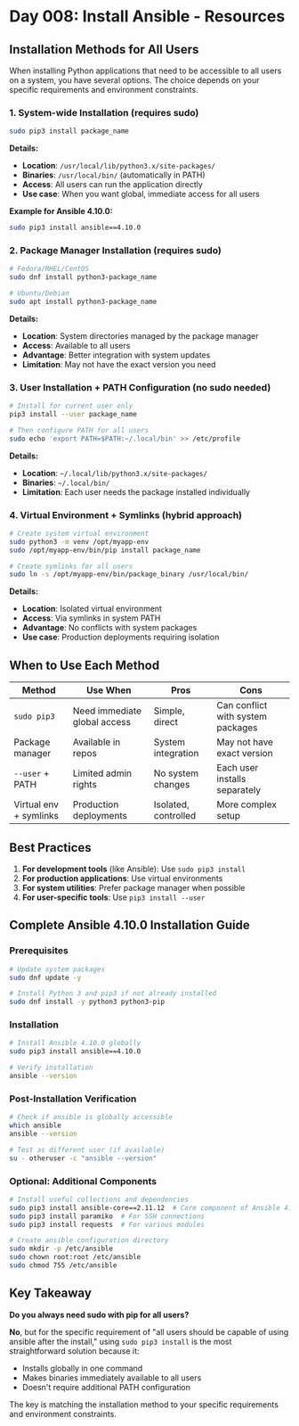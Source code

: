# Day 008: Install Ansible - Resources

## Installation Methods for All Users

When installing Python applications that need to be accessible to all users on a system, you have several options. The choice depends on your specific requirements and environment constraints.

### 1. System-wide Installation (requires sudo)

```bash
sudo pip3 install package_name
```

**Details:**
- **Location**: `/usr/local/lib/python3.x/site-packages/`
- **Binaries**: `/usr/local/bin/` (automatically in PATH)
- **Access**: All users can run the application directly
- **Use case**: When you want global, immediate access for all users

**Example for Ansible 4.10.0:**
```bash
sudo pip3 install ansible==4.10.0
```

### 2. Package Manager Installation (requires sudo)

```bash
# Fedora/RHEL/CentOS
sudo dnf install python3-package_name

# Ubuntu/Debian
sudo apt install python3-package_name
```

**Details:**
- **Location**: System directories managed by the package manager
- **Access**: Available to all users
- **Advantage**: Better integration with system updates
- **Limitation**: May not have the exact version you need

### 3. User Installation + PATH Configuration (no sudo needed)

```bash
# Install for current user only
pip3 install --user package_name

# Then configure PATH for all users
sudo echo 'export PATH=$PATH:~/.local/bin' >> /etc/profile
```

**Details:**
- **Location**: `~/.local/lib/python3.x/site-packages/`
- **Binaries**: `~/.local/bin/`
- **Limitation**: Each user needs the package installed individually

### 4. Virtual Environment + Symlinks (hybrid approach)

```bash
# Create system virtual environment
sudo python3 -m venv /opt/myapp-env
sudo /opt/myapp-env/bin/pip install package_name

# Create symlinks for all users
sudo ln -s /opt/myapp-env/bin/package_binary /usr/local/bin/
```

**Details:**
- **Location**: Isolated virtual environment
- **Access**: Via symlinks in system PATH
- **Advantage**: No conflicts with system packages
- **Use case**: Production deployments requiring isolation

## When to Use Each Method

| Method | Use When | Pros | Cons |
|--------|----------|------|------|
| `sudo pip3` | Need immediate global access | Simple, direct | Can conflict with system packages |
| Package manager | Available in repos | System integration | May not have exact version |
| `--user` + PATH | Limited admin rights | No system changes | Each user installs separately |
| Virtual env + symlinks | Production deployments | Isolated, controlled | More complex setup |

## Best Practices

1. **For development tools** (like Ansible): Use `sudo pip3 install`
2. **For production applications**: Use virtual environments
3. **For system utilities**: Prefer package manager when possible
4. **For user-specific tools**: Use `pip3 install --user`

## Complete Ansible 4.10.0 Installation Guide

### Prerequisites
```bash
# Update system packages
sudo dnf update -y

# Install Python 3 and pip3 if not already installed
sudo dnf install -y python3 python3-pip
```

### Installation
```bash
# Install Ansible 4.10.0 globally
sudo pip3 install ansible==4.10.0

# Verify installation
ansible --version
```

### Post-Installation Verification
```bash
# Check if ansible is globally accessible
which ansible
ansible --version

# Test as different user (if available)
su - otheruser -c "ansible --version"
```

### Optional: Additional Components
```bash
# Install useful collections and dependencies
sudo pip3 install ansible-core==2.11.12  # Core component of Ansible 4.10.0
sudo pip3 install paramiko  # For SSH connections
sudo pip3 install requests  # For various modules

# Create ansible configuration directory
sudo mkdir -p /etc/ansible
sudo chown root:root /etc/ansible
sudo chmod 755 /etc/ansible
```

## Key Takeaway

**Do you always need sudo with pip for all users?** 

**No**, but for the specific requirement of "all users should be capable of using ansible after the install," using `sudo pip3 install` is the most straightforward solution because it:
- Installs globally in one command
- Makes binaries immediately available to all users
- Doesn't require additional PATH configuration

The key is matching the installation method to your specific requirements and environment constraints.